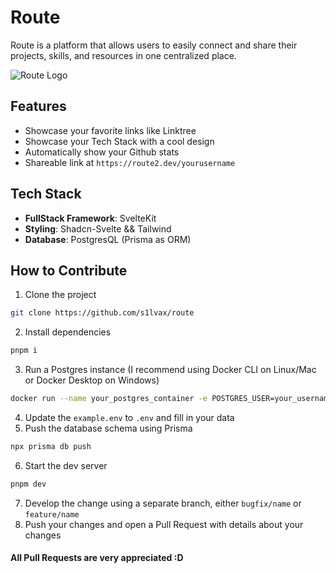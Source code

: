 # Route

Route is a platform that allows users to easily connect and share their projects, skills, and resources in one centralized place.

![Route Logo](https://i.imgur.com/KtVWxtM.png)

## Features

- Showcase your favorite links like Linktree
- Showcase your Tech Stack with a cool design
- Automatically show your Github stats
- Shareable link at `https://route2.dev/yourusername`

## Tech Stack

- **FullStack Framework**: SvelteKit
- **Styling**: Shadcn-Svelte && Tailwind
- **Database**: PostgresQL (Prisma as ORM)

## How to Contribute

1. Clone the project

```bash
git clone https://github.com/s1lvax/route
```

2. Install dependencies

```bash
pnpm i
```

3. Run a Postgres instance (I recommend using Docker CLI on Linux/Mac or Docker Desktop on Windows)

```bash
docker run --name your_postgres_container -e POSTGRES_USER=your_username -e POSTGRES_PASSWORD=your_password -e POSTGRES_DB=your_database -p 5432:5432 -d postgres
```

4. Update the `example.env` to `.env` and fill in your data
5. Push the database schema using Prisma

```bash
npx prisma db push
```

6. Start the dev server

```bash
pnpm dev
```

7. Develop the change using a separate branch, either `bugfix/name` or `feature/name`
8. Push your changes and open a Pull Request with details about your changes

#### All Pull Requests are very appreciated :D
